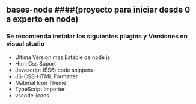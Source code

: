 ## bases-node ####(proyecto para iniciar desde 0 a experto en node)

### Se recomienda instalar los siguientes plugins y Versiones en visual studio 
+ Ultima Version mas Estable de node js
+ Html Css Suport
+ Javascript (ES6) code snippets
+ JS-CSS-HTML Formatter
+ Material Icon Theme
+ TypeScript Importer
+ vscode-icons